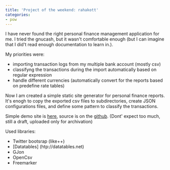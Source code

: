 ```yaml
---
title: 'Project of the weekend: rahakott'
categories:
- pow
---
```


I have never found the right personal finance management application for me. I tried the gnucash, but it wasn't comfortable enough (but
I can imagine that I did't read enough documentation to learn in.).

My priorities were:

* importing transaction logs from my multiple bank account (mostly csv)
* classifyng the transactions during the import automatically based on regular expression
* handle different currencies (automatically convert for the reports based on predefine rate tables)

Now I am created a simple static site generator for personal finance reports. It's enogh to copy the exported csv files to subdirectories, create JSON configurations files,
and define some pattern to classify the transactions.

Simple demo site is [here](http://blog.anzix.net/rahakott), source is on the [github](https://github.com/elek/rahakott). (Dont' expect too much, still a draft, uploaded only for archivation)

Used libraries:

* Twitter bootsrap (like++)
* [Datatables] (htp://datatables.net)
* GJon
* OpenCsv
* Freemarker

